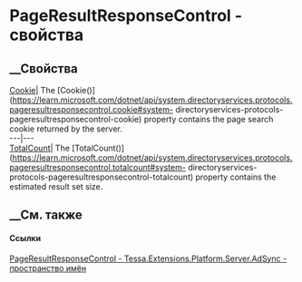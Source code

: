 # PageResultResponseControl - свойства
##  __Свойства
[Cookie](P_Tessa_Extensions_Platform_Server_AdSync_PageResultResponseControl_Cookie.htm)|
The
[Cookie()](https://learn.microsoft.com/dotnet/api/system.directoryservices.protocols.pageresultresponsecontrol.cookie#system-
directoryservices-protocols-pageresultresponsecontrol-cookie) property
contains the page search cookie returned by the server.  
---|---  
[TotalCount](P_Tessa_Extensions_Platform_Server_AdSync_PageResultResponseControl_TotalCount.htm)|
The
[TotalCount()](https://learn.microsoft.com/dotnet/api/system.directoryservices.protocols.pageresultresponsecontrol.totalcount#system-
directoryservices-protocols-pageresultresponsecontrol-totalcount) property
contains the estimated result set size.  
##  __См. также
#### Ссылки
[PageResultResponseControl -
](T_Tessa_Extensions_Platform_Server_AdSync_PageResultResponseControl.htm)
[Tessa.Extensions.Platform.Server.AdSync - пространство
имён](N_Tessa_Extensions_Platform_Server_AdSync.htm)
